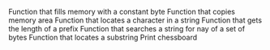 Function that fills memory with a constant byte
Function that copies memory area
Function that locates a character in a string
Function that gets the length of a prefix
Function that searches a string for nay of a set of bytes
Function that locates a substring
Print chessboard
